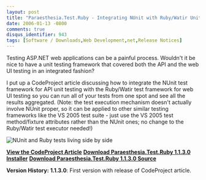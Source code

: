 ```yaml
---
layout: post
title: "Paraesthesia.Test.Ruby - Integrating NUnit with Ruby/Watir Unit Tests"
date: 2006-01-13 -0800
comments: true
disqus_identifier: 943
tags: [Software / Downloads,Web Development,net,Release Notices]
---
```

Testing ASP.NET web applications can be a painful process. Wouldn't it
be nice to have a unit testing framework that covered both the API and
the web UI testing in an integrated fashion?
 
 I put up a CodeProject article discussing how to integrate the NUnit
test framework for API unit testing with the Ruby/Watir test framework
for web UI testing so you can run all of your tests from one spot and
see all the results aggregated. (Note: the test execution mechanism
doesn't actually involve NUnit proper, so it can be applied to other
similar testing frameworks like the VS 2005 test suite - just use the VS
2005 test method/fixture attributes rather than the NUnit ones; no
change to the Ruby/Watir test executor needed!)
 
 ![NUnit and Ruby tests living side by
side](https://jushww.dm2302.livefilestore.com/y2ppyFXqUv57g_p8nFWJt6pQv2eKia22jaIt1S3tAZ9s906lrPlIvTGHkv7-0QUciKRP8HcseHR0AC66aBkUyzmKH4HhbWyZHDxTLwblZrb50g/Paraesthesia.Test.Ruby_nunitgui.gif?psid=1)
 
 **[View the CodeProject
Article](http://www.codeproject.com/cpnet/RubyTestExecutor.asp)**
 **[Download Paraesthesia.Test.Ruby 1.1.3.0
Installer](https://onedrive.live.com/redir?resid=C2CB832A5EC9B707!44174&authkey=!ABNAAx10fyMOhBE&ithint=file%2c.zip)**
 **[Download Paraesthesia.Test.Ruby 1.1.3.0
Source](https://onedrive.live.com/redir?resid=C2CB832A5EC9B707!44173&authkey=!AA_YJINiIdjJZBs&ithint=file%2c.zip)**
 
 **Version History:**
 **1.1.3.0**: First version with release of CodeProject article.
